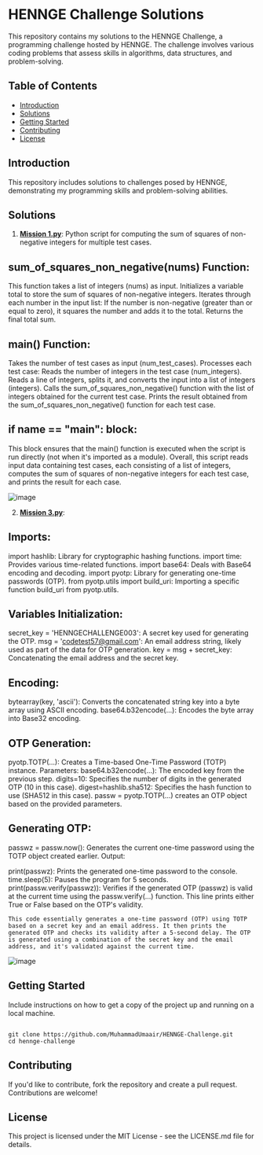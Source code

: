 # HENNGE Challenge Solutions

This repository contains my solutions to the HENNGE Challenge, a programming challenge hosted by HENNGE. The challenge involves various coding problems that assess skills in algorithms, data structures, and problem-solving.

## Table of Contents

- [Introduction](#introduction)
- [Solutions](#solutions)
- [Getting Started](#getting-started)
- [Contributing](#contributing)
- [License](#license)

## Introduction

This repository includes solutions to challenges posed by HENNGE, demonstrating my programming skills and problem-solving abilities.

## Solutions

1. [**Mission 1.py**](https://github.com/MuhammadUmaair/HENNGE-Challenge/blob/main/Mission1.py): Python script for computing the sum of squares of non-negative integers for multiple test cases.

## sum_of_squares_non_negative(nums) Function:

This function takes a list of integers (nums) as input.
Initializes a variable total to store the sum of squares of non-negative integers.
Iterates through each number in the input list:
If the number is non-negative (greater than or equal to zero), it squares the number and adds it to the total.
Returns the final total sum.

## main() Function:

Takes the number of test cases as input (num_test_cases).
Processes each test case:
Reads the number of integers in the test case (num_integers).
Reads a line of integers, splits it, and converts the input into a list of integers (integers).
Calls the sum_of_squares_non_negative() function with the list of integers obtained for the current test case.
Prints the result obtained from the sum_of_squares_non_negative() function for each test case.

## if __name__ == "__main__": block:

This block ensures that the main() function is executed when the script is run directly (not when it's imported as a module).
Overall, this script reads input data containing test cases, each consisting of a list of integers, computes the sum of squares of non-negative integers for each test case, and prints the result for each case.

![image](https://github.com/MuhammadUmaair/HENNGE-Challenge/assets/104490047/e5229b27-54d3-4376-9689-a32f55e5b382)



2. [**Mission 3.py**](https://github.com/MuhammadUmaair/HENNGE-Challenge/blob/main/Mission3.py): 

## Imports:

import hashlib: Library for cryptographic hashing functions.
import time: Provides various time-related functions.
import base64: Deals with Base64 encoding and decoding.
import pyotp: Library for generating one-time passwords (OTP).
from pyotp.utils import build_uri: Importing a specific function build_uri from pyotp.utils.

## Variables Initialization:

secret_key = 'HENNGECHALLENGE003': A secret key used for generating the OTP.
msg = 'codetest57@gmail.com': An email address string, likely used as part of the data for OTP generation.
key = msg + secret_key: Concatenating the email address and the secret key.

## Encoding:

bytearray(key, 'ascii'): Converts the concatenated string key into a byte array using ASCII encoding.
base64.b32encode(...): Encodes the byte array into Base32 encoding.

## OTP Generation:

pyotp.TOTP(...): Creates a Time-based One-Time Password (TOTP) instance.
Parameters:
base64.b32encode(...): The encoded key from the previous step.
digits=10: Specifies the number of digits in the generated OTP (10 in this case).
digest=hashlib.sha512: Specifies the hash function to use (SHA512 in this case).
passw = pyotp.TOTP(...) creates an OTP object based on the provided parameters.

## Generating OTP:

passwz = passw.now(): Generates the current one-time password using the TOTP object created earlier.
Output:

print(passwz): Prints the generated one-time password to the console.
time.sleep(5): Pauses the program for 5 seconds.
print(passw.verify(passwz)): Verifies if the generated OTP (passwz) is valid at the current time using the passw.verify(...) function. This line prints either True or False based on the OTP's validity.
```
This code essentially generates a one-time password (OTP) using TOTP based on a secret key and an email address. It then prints the generated OTP and checks its validity after a 5-second delay. The OTP is generated using a combination of the secret key and the email address, and it's validated against the current time.
```

![image](https://github.com/MuhammadUmaair/HENNGE-Challenge/assets/104490047/e74f275d-f8f3-4070-a60f-9d4f452de742)




## Getting Started

Include instructions on how to get a copy of the project up and running on a local machine.

```

git clone https://github.com/MuhammadUmaair/HENNGE-Challenge.git
cd hennge-challenge

```

## Contributing

If you'd like to contribute, fork the repository and create a pull request. Contributions are welcome!

## License

This project is licensed under the MIT License - see the LICENSE.md file for details.
